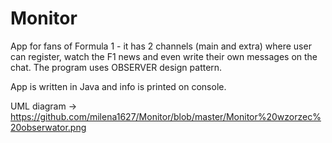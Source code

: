 # Monitor

App for fans of Formula 1 - it has 2 channels (main and extra) where user can register, watch the F1 news and even write their own messages on the chat. The program uses OBSERVER design pattern.

App is written in Java and info is printed on console.

UML diagram -> https://github.com/milena1627/Monitor/blob/master/Monitor%20wzorzec%20obserwator.png
